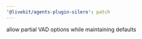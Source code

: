 ```yaml
---
'@livekit/agents-plugin-silero': patch
---
```


allow partial VAD options while maintaining defaults
